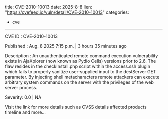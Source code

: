  
title: CVE-2010-10013
date: 2025-8-8
lien: "https://cvefeed.io/vuln/detail/CVE-2010-10013"
categories:
  - cve
---

CVE ID : CVE-2010-10013

Published :  Aug. 8
2025
7:15 p.m. | 3 hours
35 minutes ago

Description : An unauthenticated remote command execution vulnerability exists in AjaXplorer (now known as Pydio Cells) versions prior to 2.6. The flaw resides in the checkInstall.php script within the access.ssh plugin
which fails to properly sanitize user-supplied input to the destServer GET parameter. By injecting shell metacharacters
remote attackers can execute arbitrary system commands on the server with the privileges of the web server process.

Severity: 0.0 | NA

Visit the link for more details
such as CVSS details
affected products
timeline
and more...
